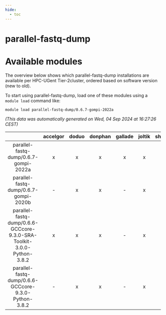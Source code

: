 ```yaml
---
hide:
  - toc
---
```


parallel-fastq-dump
===================

# Available modules


The overview below shows which parallel-fastq-dump installations are available per HPC-UGent Tier-2cluster, ordered based on software version (new to old).

To start using parallel-fastq-dump, load one of these modules using a `module load` command like:

```shell
module load parallel-fastq-dump/0.6.7-gompi-2022a
```

*(This data was automatically generated on Wed, 04 Sep 2024 at 16:27:26 CEST)*  

| |accelgor|doduo|donphan|gallade|joltik|shinx|skitty|
| :---: | :---: | :---: | :---: | :---: | :---: | :---: | :---: |
|parallel-fastq-dump/0.6.7-gompi-2022a|x|x|x|x|x|-|x|
|parallel-fastq-dump/0.6.7-gompi-2020b|-|x|x|-|x|-|x|
|parallel-fastq-dump/0.6.6-GCCcore-9.3.0-SRA-Toolkit-3.0.0-Python-3.8.2|x|x|x|-|x|-|x|
|parallel-fastq-dump/0.6.6-GCCcore-9.3.0-Python-3.8.2|-|x|x|-|x|-|x|

